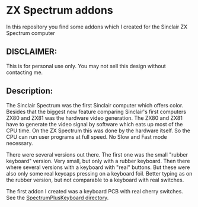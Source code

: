 # ZX Spectrum addons

In this repository you find some addons which I created for the Sinclair ZX Spectrum computer

## DISCLAIMER:

This is for personal use only. You may not sell this design without contacting me.

## Description:

The Sinclair Spectrum was the first Sinclair computer which offers color. Besides that the biggest new feature comparing Sinclair's first computers ZX80 and ZX81 was the hardware video generation. The ZX80 and ZX81 have to generate the video signal by software which eats up most of the CPU time.
On the ZX Spectrum this was done by the hardware itself. So the CPU can run user programs at full speed. No Slow and Fast mode necessary.

There were several versions out there. The first one was the small "rubber keyboard" version. Very small, but only with a rubber keyboard. Then there where several versions with a keyboard with "real" buttons. 
But these were also only some real keycaps pressing on a keyboard foil. Better typing as on the rubber version, but not comparable to a keyboard with real switches.

The first addon I created was a keyboard PCB with real cherry switches. See the [SpectrumPlusKeyboard directory](SpectrumPlusKeyboard).

